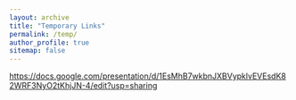 ```yaml
---
layout: archive
title: "Temporary Links"
permalink: /temp/
author_profile: true
sitemap: false
---
```


https://docs.google.com/presentation/d/1EsMhB7wkbnJXBVypklvEVEsdK82WRF3NyO2tKhjJN-4/edit?usp=sharing
